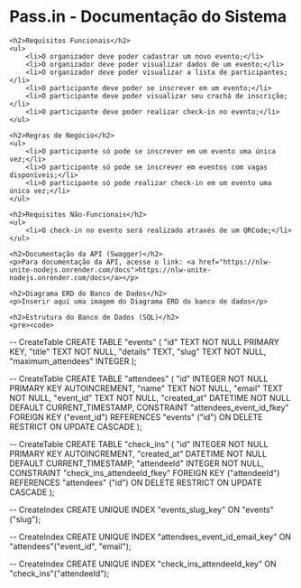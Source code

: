 <!DOCTYPE html>
<html lang="en">
<head>
    <meta charset="UTF-8">
    <meta name="viewport" content="width=device-width, initial-scale=1.0">
    <title>Documentação do Pass.in</title>
</head>
<body>
    <h1>Pass.in - Documentação do Sistema</h1>

    <h2>Requisitos Funcionais</h2>
    <ul>
        <li>O organizador deve poder cadastrar um novo evento;</li>
        <li>O organizador deve poder visualizar dados de um evento;</li>
        <li>O organizador deve poder visualizar a lista de participantes;</li>
        <li>O participante deve poder se inscrever em um evento;</li>
        <li>O participante deve poder visualizar seu crachá de inscrição;</li>
        <li>O participante deve poder realizar check-in no evento;</li>
    </ul>

    <h2>Regras de Negócio</h2>
    <ul>
        <li>O participante só pode se inscrever em um evento uma única vez;</li>
        <li>O participante só pode se inscrever em eventos com vagas disponíveis;</li>
        <li>O participante só pode realizar check-in em um evento uma única vez;</li>
    </ul>

    <h2>Requisitos Não-Funcionais</h2>
    <ul>
        <li>O check-in no evento será realizado através de um QRCode;</li>
    </ul>

    <h2>Documentação da API (Swagger)</h2>
    <p>Para documentação da API, acesse o link: <a href="https://nlw-unite-nodejs.onrender.com/docs">https://nlw-unite-nodejs.onrender.com/docs</a></p>

    <h2>Diagrama ERD do Banco de Dados</h2>
    <p>Inserir aqui uma imagem do Diagrama ERD do banco de dados</p>

    <h2>Estrutura do Banco de Dados (SQL)</h2>
    <pre><code>
-- CreateTable
CREATE TABLE "events" (
    "id" TEXT NOT NULL PRIMARY KEY,
    "title" TEXT NOT NULL,
    "details" TEXT,
    "slug" TEXT NOT NULL,
    "maximum_attendees" INTEGER
);

-- CreateTable
CREATE TABLE "attendees" (
    "id" INTEGER NOT NULL PRIMARY KEY AUTOINCREMENT,
    "name" TEXT NOT NULL,
    "email" TEXT NOT NULL,
    "event_id" TEXT NOT NULL,
    "created_at" DATETIME NOT NULL DEFAULT CURRENT_TIMESTAMP,
    CONSTRAINT "attendees_event_id_fkey" FOREIGN KEY ("event_id") REFERENCES "events" ("id") ON DELETE RESTRICT ON UPDATE CASCADE
);

-- CreateTable
CREATE TABLE "check_ins" (
    "id" INTEGER NOT NULL PRIMARY KEY AUTOINCREMENT,
    "created_at" DATETIME NOT NULL DEFAULT CURRENT_TIMESTAMP,
    "attendeeId" INTEGER NOT NULL,
    CONSTRAINT "check_ins_attendeeId_fkey" FOREIGN KEY ("attendeeId") REFERENCES "attendees" ("id") ON DELETE RESTRICT ON UPDATE CASCADE
);

-- CreateIndex
CREATE UNIQUE INDEX "events_slug_key" ON "events"("slug");

-- CreateIndex
CREATE UNIQUE INDEX "attendees_event_id_email_key" ON "attendees"("event_id", "email");

-- CreateIndex
CREATE UNIQUE INDEX "check_ins_attendeeId_key" ON "check_ins"("attendeeId");
    </code></pre>
</body>
</html>
